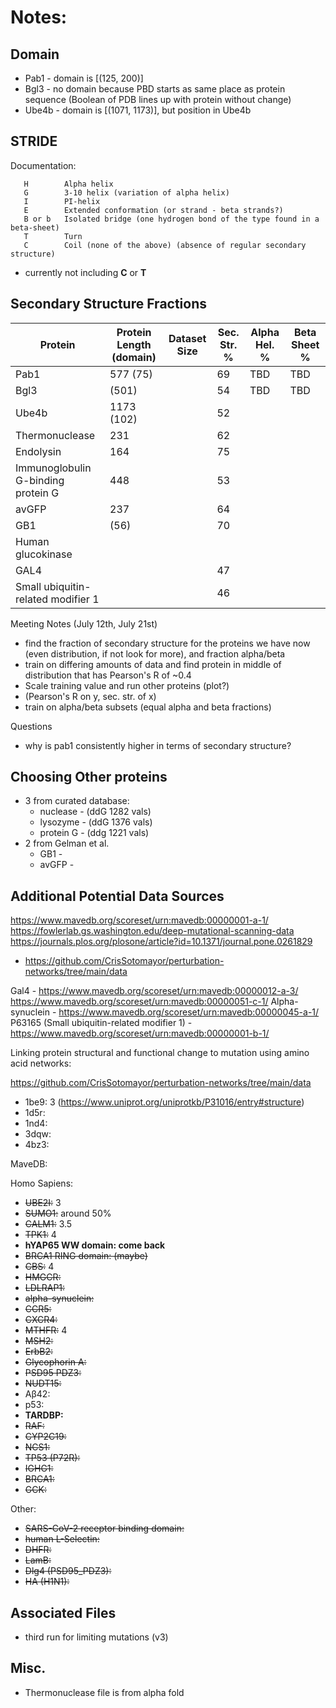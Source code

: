  # Notes:

## Domain

- Pab1 - domain is [(125, 200)]
- Bgl3 - no domain because PBD starts as same place as protein sequence (Boolean of PDB lines up with protein without change)
- Ube4b - domain is [(1071, 1173)], but position in Ube4b


## STRIDE

Documentation:

       H	    Alpha helix
	   G	    3-10 helix (variation of alpha helix)
	   I	    PI-helix
	   E	    Extended conformation (or strand - beta strands?)
	   B or	b   Isolated bridge (one hydrogen bond of the type found in a beta-sheet)
	   T	    Turn
	   C	    Coil (none of the above) (absence of regular secondary structure)


 - currently not including **C** or **T**

## Secondary Structure Fractions

| Protein | Protein Length (domain) | Dataset Size | Sec. Str. % | Alpha Hel. % | Beta Sheet % |
| ------- | -------------- | ----------- | ------------ | ------------ | --------|
| Pab1 | 577 (75) | | 69 | TBD | TBD |
| Bgl3 | (501) | |54 | TBD | TBD |
| Ube4b | 1173 (102) || 52
| Thermonuclease | 231 | | 62 |
| Endolysin | 164 | | 75 |
| Immunoglobulin G-binding protein G | 448 | | 53
| avGFP | 237 | | 64 |
| GB1 | (56) | | 70 |
| Human glucokinase | |
| GAL4 | | | 47 |
| Small ubiquitin-related modifier 1 | | | 46







Meeting Notes (July 12th, July 21st)
- find the fraction of secondary structure for the proteins we have now (even distribution, if not look for more), and fraction alpha/beta
- train on differing amounts of data and find protein in middle of distribution that has Pearson's R of ~0.4
- Scale training value and run other proteins (plot?)
- (Pearson's R on y, sec. str. of x)
- train on alpha/beta subsets (equal alpha and beta fractions)


Questions
- why is pab1 consistently higher in terms of secondary structure?


## Choosing Other proteins
- 3 from curated database:
   - nuclease - (ddG 1282 vals)
   - lysozyme - (ddG 1376 vals)
   - protein G - (ddg 1221 vals)
- 2 from Gelman et al.
  - GB1 -
  - avGFP -

## Additional Potential Data Sources
https://www.mavedb.org/scoreset/urn:mavedb:00000001-a-1/
https://fowlerlab.gs.washington.edu/deep-mutational-scanning-data
https://journals.plos.org/plosone/article?id=10.1371/journal.pone.0261829
 - https://github.com/CrisSotomayor/perturbation-networks/tree/main/data

Gal4 - https://www.mavedb.org/scoreset/urn:mavedb:00000012-a-3/
https://www.mavedb.org/scoreset/urn:mavedb:00000051-c-1/
Alpha-synuclein - https://www.mavedb.org/scoreset/urn:mavedb:00000045-a-1/
P63165 (Small ubiquitin-related modifier 1) - https://www.mavedb.org/scoreset/urn:mavedb:00000001-b-1/

Linking protein structural and functional change to mutation using amino acid networks:

https://github.com/CrisSotomayor/perturbation-networks/tree/main/data

- 1be9: 3 (https://www.uniprot.org/uniprotkb/P31016/entry#structure)
- 1d5r:
- 1nd4:
- 3dqw:
- 4bz3:

MaveDB:

Homo Sapiens:
- ~~UBE2I:~~ 3
- ~~SUMO1:~~ around 50%
- ~~CALM1:~~ 3.5
- ~~TPK1:~~ 4
- **hYAP65 WW domain: come back**
- ~~BRCA1 RING domain: (maybe)~~
- ~~CBS:~~ 4
- ~~HMGCR:~~
- ~~LDLRAP1:~~
- ~~alpha-synuclein:~~
- ~~CCR5:~~
- ~~CXCR4:~~
- ~~MTHFR:~~ 4
- ~~MSH2:~~
- ~~ErbB2:~~
- ~~Glycophorin A:~~
- ~~PSD95 PDZ3:~~
- ~~NUDT15:~~
- Aβ42:
- p53:
- **TARDBP:**
- ~~RAF:~~
- ~~CYP2C19:~~
- ~~NCS1:~~
- ~~TP53 (P72R):~~
- ~~IGHG1:~~
- ~~BRCA1:~~
- ~~GCK:~~

Other:
- ~~SARS-CoV-2 receptor binding domain:~~
- ~~human L-Selectin:~~
- ~~DHFR:~~
- ~~LamB:~~
- ~~Dlg4 (PSD95_PDZ3):~~
- ~~HA (H1N1):~~

## Associated Files
- third run for limiting mutations (v3)


## Misc.
- Thermonuclease file is from alpha fold
